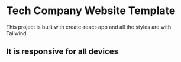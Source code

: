 # Tech Company Website Template

This project is built with create-react-app and all the styles are with Tailwind.

## It is responsive for all devices


